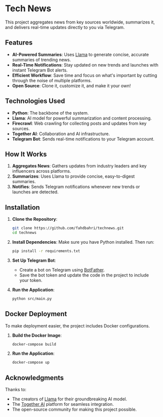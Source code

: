 # Tech News

This project aggregates news from key sources worldwide, summarizes it, and delivers real-time updates directly to you via Telegram.

## Features

- **AI-Powered Summaries**: Uses [Llama](https://github.com/facebookresearch/llama) to generate concise, accurate summaries of trending news.
- **Real-Time Notifications**: Stay updated on new trends and launches with instant Telegram Bot alerts.
- **Efficient Workflow**: Save time and focus on what's important by cutting through the noise of multiple platforms.
- **Open Source**: Clone it, customize it, and make it your own!

## Technologies Used

- **Python**: The backbone of the system.
- **Llama**: AI model for powerful summarization and content processing.
- **Firecrawl**: Web crawling for collecting posts and updates from key sources.
- **Together AI**: Collaboration and AI infrastructure.
- **Telegram Bot**: Sends real-time notifications to your Telegram account.

## How It Works

1. **Aggregates News**: Gathers updates from industry leaders and key influencers across platforms.
2. **Summarizes**: Uses Llama to provide concise, easy-to-digest summaries.
3. **Notifies**: Sends Telegram notifications whenever new trends or launches are detected.

## Installation

1. **Clone the Repository**:
   ```bash
   git clone https://github.com/fahdbahri/technews.git
   cd technews
   ```

2. **Install Dependencies**:
   Make sure you have Python installed. Then run:
   ```bash
   pip install -r requirements.txt
   ```

3. **Set Up Telegram Bot**:
   - Create a bot on Telegram using [BotFather](https://core.telegram.org/bots#botfather).
   - Save the bot token and update the code in the project to include your token.

4. **Run the Application**:
   ```bash
   python src/main.py
   ```

## Docker Deployment

To make deployment easier, the project includes Docker configurations.

1. **Build the Docker Image**:
   ```bash
   docker-compose build
   ```

2. **Run the Application**:
   ```bash
   docker-compose up
   ```
   
## Acknowledgments

Thanks to:
- The creators of [Llama](https://github.com/facebookresearch/llama) for their groundbreaking AI model.
- The [Together AI](https://together.xyz/) platform for seamless integration.
- The open-source community for making this project possible.

